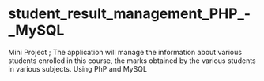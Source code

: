 # student_result_management_PHP_-_MySQL
Mini Project ; The application will manage the information about various students enrolled in this course, the marks obtained by the various students in various subjects. Using PhP and MySQL
